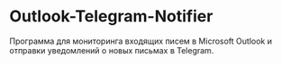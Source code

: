 # Outlook-Telegram-Notifier
Программа для мониторинга входящих писем в Microsoft Outlook и отправки уведомлений о новых письмах в Telegram.
